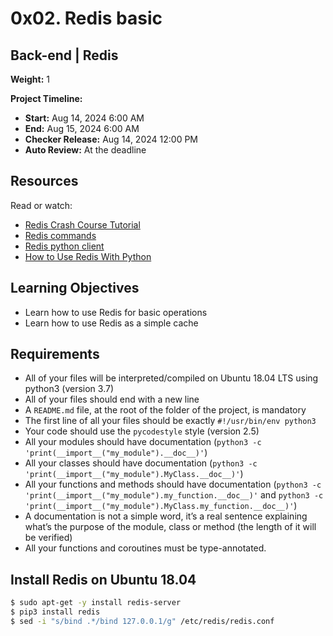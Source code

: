 # 0x02. Redis basic

## Back-end | Redis
**Weight:** 1

**Project Timeline:**
- **Start:** Aug 14, 2024 6:00 AM
- **End:** Aug 15, 2024 6:00 AM
- **Checker Release:** Aug 14, 2024 12:00 PM
- **Auto Review:** At the deadline

## Resources
Read or watch:
- [Redis Crash Course Tutorial](https://example.com)
- [Redis commands](https://example.com)
- [Redis python client](https://example.com)
- [How to Use Redis With Python](https://example.com)

## Learning Objectives
- Learn how to use Redis for basic operations
- Learn how to use Redis as a simple cache

## Requirements
- All of your files will be interpreted/compiled on Ubuntu 18.04 LTS using python3 (version 3.7)
- All of your files should end with a new line
- A `README.md` file, at the root of the folder of the project, is mandatory
- The first line of all your files should be exactly `#!/usr/bin/env python3`
- Your code should use the `pycodestyle` style (version 2.5)
- All your modules should have documentation (`python3 -c 'print(__import__("my_module").__doc__)'`)
- All your classes should have documentation (`python3 -c 'print(__import__("my_module").MyClass.__doc__)'`)
- All your functions and methods should have documentation (`python3 -c 'print(__import__("my_module").my_function.__doc__)'` and `python3 -c 'print(__import__("my_module").MyClass.my_function.__doc__)'`)
- A documentation is not a simple word, it’s a real sentence explaining what’s the purpose of the module, class or method (the length of it will be verified)
- All your functions and coroutines must be type-annotated.

## Install Redis on Ubuntu 18.04
```sh
$ sudo apt-get -y install redis-server
$ pip3 install redis
$ sed -i "s/bind .*/bind 127.0.0.1/g" /etc/redis/redis.conf
